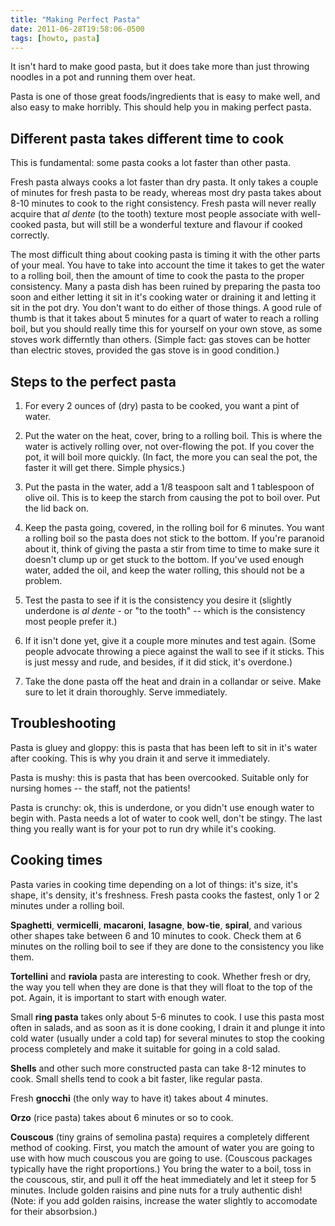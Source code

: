 ```yaml
---
title: "Making Perfect Pasta"
date: 2011-06-28T19:58:06-0500
tags: [howto, pasta]
---
```

It isn't hard to make good pasta, but it does take more than just throwing noodles in a pot and running them over heat.

Pasta is one of those great foods/ingredients that is easy to make
well, and also easy to make horribly. This should help you in making
perfect pasta.

## Different pasta takes different time to cook

This is fundamental: some pasta cooks a lot faster than other pasta.

Fresh pasta always cooks a lot faster than dry pasta. It only takes a
couple of minutes for fresh pasta to be ready, whereas most dry pasta
takes about 8-10 minutes to cook to the right consistency. Fresh pasta
will never really acquire that *al dente* (to the tooth) texture most
people associate with well-cooked pasta, but will still be a wonderful
texture and flavour if cooked correctly.

The most difficult thing about cooking pasta is timing it with the
other parts of your meal. You have to take into account the time it
takes to get the water to a rolling boil, then the amount of time to
cook the pasta to the proper consistency. Many a pasta dish has been
ruined by preparing the pasta too soon and either letting it sit in
it's cooking water or draining it and letting it sit in the pot
dry. You don't want to do either of those things. A good rule of thumb
is that it takes about 5 minutes for a quart of water to reach a
rolling boil, but you should really time this for yourself on your own
stove, as some stoves work differntly than others. (Simple fact: gas
stoves can be hotter than electric stoves, provided the gas stove is
in good condition.)

## Steps to the perfect pasta

1.  For every 2 ounces of (dry) pasta to be cooked, you want a pint of water.

1.  Put the water on the heat, cover, bring to a rolling boil. This is where the water is actively rolling over, not over-flowing the pot. If you cover the pot, it will boil more quickly. (In fact, the more you can seal the pot, the faster it will get there. Simple physics.)

1.  Put the pasta in the water, add a 1/8 teaspoon salt and 1 tablespoon of olive oil. This is to keep the starch from causing the pot to boil over. Put the lid back on.

1.  Keep the pasta going, covered, in the rolling boil for 6 minutes. You want a rolling boil so the pasta does not stick to the bottom. If you're paranoid about it, think of giving the pasta a stir from time to time to make sure it doesn't clump up or get stuck to the bottom. If you've used enough water, added the oil, and keep the water rolling, this should not be a problem.

1.  Test the pasta to see if it is the consistency you desire it (slightly underdone is *al dente* - or "to the tooth" -- which is the consistency most people prefer it.)

1.  If it isn't done yet, give it a couple more minutes and test again. (Some people advocate throwing a piece against the wall to see if it sticks. This is just messy and rude, and besides, if it did stick, it's overdone.)

1.  Take the done pasta off the heat and drain in a collandar or seive. Make sure to let it drain thoroughly. Serve immediately.

## Troubleshooting

Pasta is gluey and gloppy: this is pasta that has been left to sit in
it's water after cooking. This is why you drain it and serve it
immediately.

Pasta is mushy: this is pasta that has been overcooked. Suitable only
for nursing homes -- the staff, not the patients!

Pasta is crunchy: ok, this is underdone, or you didn't use enough
water to begin with. Pasta needs a lot of water to cook well, don't be
stingy. The last thing you really want is for your pot to run dry
while it's cooking.

## Cooking times

Pasta varies in cooking time depending on a lot of things: it's size,
it's shape, it's density, it's freshness. Fresh pasta cooks the
fastest, only 1 or 2 minutes under a rolling boil.

**Spaghetti**, **vermicelli**, **macaroni**, **lasagne**, **bow-tie**,
**spiral**, and various other shapes take between 6 and 10 minutes
to cook. Check them at 6 minutes on the rolling boil to see if they
are done to the consistency you like them.

**Tortellini** and **raviola** pasta are interesting to cook. Whether
fresh or dry, the way you tell when they are done is that they will
float to the top of the pot. Again, it is important to start with
enough water.

Small **ring pasta** takes only about 5-6 minutes to cook. I use this
pasta most often in salads, and as soon as it is done cooking, I drain
it and plunge it into cold water (usually under a cold tap) for
several minutes to stop the cooking process completely and make it
suitable for going in a cold salad.

**Shells** and other such more constructed pasta can take 8-12 minutes
to cook. Small shells tend to cook a bit faster, like regular pasta.

Fresh **gnocchi** (the only way to have it) takes about 4 minutes.

**Orzo** (rice pasta) takes about 6 minutes or so to cook.

**Couscous** (tiny grains of semolina pasta) requires a completely
different method of cooking. First, you match the amount of water
you are going to use with how much couscous you are going to
use. (Couscous packages typically have the right proportions.) You
bring the water to a boil, toss in the couscous, stir, and pull it
off the heat immediately and let it steep for 5 minutes. Include
golden raisins and pine nuts for a truly authentic dish! (Note: if
you add golden raisins, increase the water slightly to accomodate
for their absorbsion.)
